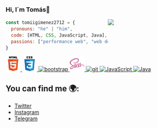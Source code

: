### Hi, I´m Tomás👋
<img align='right' src="https://user-images.githubusercontent.com/110040348/187575176-8b5db344-4400-4fcb-8a2f-157c522d5d98.png" width="230">

```javascript
const tomiigimenez2712 = {
  pronouns: "he" | "him",
  code: [HTML, CSS, JavaScript, Java],
  passions: ["performance web", "web development", "backend developer"] 
}
```
 <p align="left"> 

 <a href="https://www.w3.org/html/" target="_blank" rel="noreferrer"> <img src="https://raw.githubusercontent.com/devicons/devicon/master/icons/html5/html5-original-wordmark.svg" alt="html5" width="40" height="40"/> </a> 
  </a> <a href="https://www.w3schools.com/css/" target="_blank" rel="noreferrer"> <img src="https://raw.githubusercontent.com/devicons/devicon/master/icons/css3/css3-original-wordmark.svg" alt="css3" width="40" height="40"/> 
 <a href="https://getbootstrap.com" target="_blank" rel="noreferrer"> <img src="https://getbootstrap.com/docs/5.3/assets/brand/bootstrap-logo-shadow.png" alt="bootstrap" width="40" height="40"/> 
 <a href="https://sass-lang.com" target="_blank" rel="noreferrer"> <img src="https://raw.githubusercontent.com/devicons/devicon/master/icons/sass/sass-original.svg" alt="sass" width="40" height="40"/> </a> 
 </a> <a href="https://git-scm.com/" target="_blank" rel="noreferrer"> <img src="https://www.vectorlogo.zone/logos/git-scm/git-scm-icon.svg" alt="git" width="40" height="40"/> </a> 
  </a> <a href="https://developer.mozilla.org/en-US/docs/Web/JavaScript" target="_blank" rel="noreferrer"> <img src="https://user-images.githubusercontent.com/110040348/236360274-6d094a75-1745-4568-aa72-9a9c5fc6402a.png" alt="JavaScript" width="40" height="40"/> </a> 
 </a> <a href="https://docs.oracle.com/en/java/" target="_blank" rel="noreferrer"> <img src="https://user-images.githubusercontent.com/110040348/236360435-8d13a4ff-cf79-4106-b26e-6377e78a3a69.png" alt="Java" width="40" height="40"/> </a> 
 </p>
 
 
## You can find me 🌍:
- [Twitter](https://twitter.com/tomii_gim)
- [Instagram](https://instagram.com/tomii.gim)
- [Telegram](https://t.me/Tomiigimenez2712)



<!--
**TomiiGimenez2712/Tomiigimenez2712** is a ✨ _special_ ✨ repository because its `README.md` (this file) appears on your GitHub profile.

Here are some ideas to get you started:

- 🔭 I’m currently working on ...
- 🌱 I’m currently learning ...
- 👯 I’m looking to collaborate on ...
- 🤔 I’m looking for help with ...
- 💬 Ask me about ...
- 📫 How to reach me: ...
- 😄 Pronouns: ...
- ⚡ Fun fact: ...
-->
